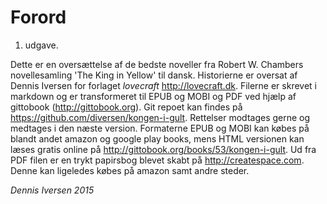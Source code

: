 # Forord

1. udgave. 

Dette er en oversættelse af de bedste noveller fra Robert W. Chambers novellesamling 'The King in Yellow' til dansk. Historierne er oversat af Dennis Iversen for forlaget *lovecraft* <http://lovecraft.dk>. Filerne er skrevet i markdown og er transformeret til EPUB og MOBI og PDF ved hjælp af gittobook (<http://gittobook.org>). Git repoet kan findes på <https://github.com/diversen/kongen-i-gult>. Rettelser modtages gerne og medtages i den næste version. Formaterne EPUB og MOBI kan købes på blandt andet amazon og google play books, mens HTML versionen kan læses gratis online på <http://gittobook.org/books/53/kongen-i-gult>. Ud fra PDF filen er en trykt papirsbog blevet skabt på <http://createspace.com>. Denne kan ligeledes købes på amazon samt andre steder. 

*Dennis Iversen 2015* 
